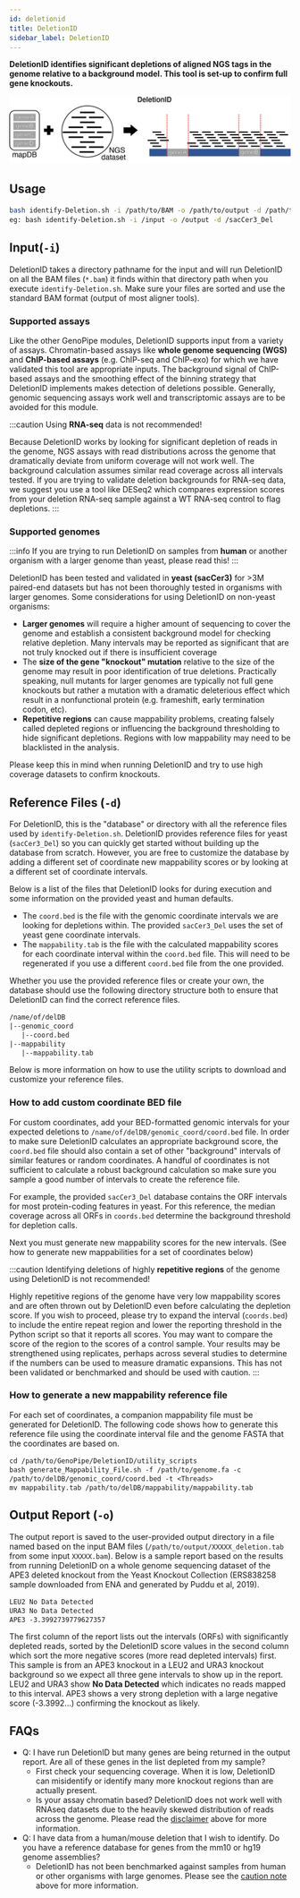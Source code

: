 ```yaml
---
id: deletionid
title: DeletionID
sidebar_label: DeletionID
---
```


<!-- [deletionid-icon]:../static/genopipe-img/deletionid-icon.png -->

__DeletionID identifies significant depletions of aligned NGS tags in the genome relative to a background model. This tool is set-up to confirm full gene knockouts.__

![Figure1B](/genopipe-img/figure1b.png)

## Usage
```bash
bash identify-Deletion.sh -i /path/to/BAM -o /path/to/output -d /path/to/genome/database
eg: bash identify-Deletion.sh -i /input -o /output -d /sacCer3_Del
```


## Input(`-i`)
DeletionID takes a directory pathname for the input and will run DeletionID on all the BAM files (`*.bam`) it finds within that directory path when you execute `identify-Deletion.sh`. Make sure your files are sorted and use the standard BAM format (output of most aligner tools).

### Supported assays
Like the other GenoPipe modules, DeletionID supports input from a variety of assays. Chromatin-based assays like **whole genome sequencing (WGS)** and **ChIP-based assays** (e.g. ChIP-seq and ChIP-exo) for which we have validated this tool are appropriate inputs. The background signal of ChIP-based assays  and the smoothing effect of the binning strategy that DeletionID implements makes detection of deletions possible. Generally, genomic sequencing assays work well and transcriptomic assays are to be avoided for this module.

:::caution
Using __RNA-seq__ data is not recommended!

Because DeletionID works by looking for significant depletion of reads in the genome, NGS assays with read distributions across the genome that dramatically deviate from uniform coverage will not work well. The background calculation assumes similar read coverage across all intervals tested. If you are trying to validate deletion backgrounds for RNA-seq data, we suggest you use a tool like DESeq2 which compares expression scores from your deletion RNA-seq sample against a WT RNA-seq control to flag depletions.
:::

### Supported genomes
:::info
If you are trying to run DeletionID on samples from __human__ or another organism with a larger genome than yeast, please read this!
:::

DeletionID has been tested and validated in **yeast (sacCer3)** for >3M paired-end datasets but has not been thoroughly tested in organisms with larger genomes. Some considerations for using DeletionID on non-yeast organisms:
- **Larger genomes** will require a higher amount of sequencing to cover the genome and establish a consistent background model for checking relative depletion. Many intervals may be reported as significant that are not truly knocked out if there is insufficient coverage
- The **size of the gene "knockout" mutation** relative to the size of the genome may result in poor identification of true deletions. Practically speaking, null mutants for larger genomes are typically not full gene knockouts but rather a mutation with a dramatic deleterious effect which result in a nonfunctional protein (e.g. frameshift, early termination codon, etc).
- **Repetitive regions** can cause mappability problems, creating falsely called depleted regions or influencing the background thresholding to hide significant depletions. Regions with low mappability may need to be blacklisted in the analysis.

Please keep this in mind when running DeletionID and try to use high coverage datasets to confirm knockouts.


## Reference Files (`-d`)

For DeletionID, this is the "database" or directory with all the reference files used by `identify-Deletion.sh`. DeletionID provides reference files for yeast (`sacCer3_Del`) so you can quickly get started without building up the database from scratch. However, you are free to customize the database by adding a different set of coordinate new mappability scores or by looking at a different set of coordinate intervals.

Below is a list of the files that DeletionID looks for during execution and some information on the provided yeast and human defaults.

* The `coord.bed` is the file with the genomic coordinate intervals we are looking for depletions within. The provided `sacCer3_Del` uses the set of yeast gene coordinate intervals.
* The `mappability.tab` is the file with the calculated mappability scores for each coordinate interval within the `coord.bed` file. This will need to be regenerated if you use a different `coord.bed` file from the one provided.

Whether you use the provided reference files or create your own, the database should use the following directory structure both to ensure that DeletionID can find the correct reference files.

```
/name/of/delDB
|--genomic_coord
   |--coord.bed
|--mappability
   |--mappability.tab
```

Below is more information on how to use the utility scripts to download and customize your reference files.

### How to add custom coordinate BED file

For custom coordinates, add your BED-formatted genomic intervals for your expected deletions to `/name/of/delDB/genomic_coord/coord.bed` file. In order to make sure DeletionID calculates an appropriate background score, the `coord.bed` file should also contain a set of other "background" intervals of similar features or random coordinates. A handful of coordinates is not sufficient to calculate a robust background calculation so make sure you sample a good number of intervals to create the reference file.

For example, the provided `sacCer3_Del` database contains the ORF intervals for most protein-coding features in yeast. For this reference, the median coverage across all ORFs in `coords.bed` determine the background threshold for depletion calls.

Next you must generate new mappability scores for the new intervals. (See how to generate new mappabilities for a set of coordinates below)

:::caution
Identifying deletions of highly __repetitive regions__ of the genome using DeletionID is not recommended!

Highly repetitive regions of the genome have very low mappability scores and are often thrown out by DeletionID even before calculating the depletion score. If you wish to proceed, please try to expand the interval (`coords.bed`) to include the entire repeat region and lower the reporting threshold in the Python script so that it reports all scores. You may want to compare the score of the region to the scores of a control sample. Your results may be strengthened using replicates, perhaps across several studies to determine if the numbers can be used to measure dramatic expansions. This has not been validated or benchmarked and should be used with caution.
:::


### How to generate a new mappability reference file

For each set of coordinates, a companion mappability file must be generated for DeletionID. The following code shows how to generate this reference file using the coordinate interval file and the genome FASTA that the coordinates are based on.

```
cd /path/to/GenoPipe/DeletionID/utility_scripts
bash generate_Mappability_File.sh -f /path/to/genome.fa -c /path/to/delDB/genomic_coord/coord.bed -t <Threads>
mv mappability.tab /path/to/delDB/mappability/mappability.tab
```


## Output Report (`-o`)

The output report is saved to the user-provided output directory in a file named based on the input BAM files (`/path/to/output/XXXXX_deletion.tab` from some input `XXXXX.bam`). Below is a sample report based on the results from running DeletionID on a whole genome sequencing dataset of the APE3 deleted knockout from the Yeast Knockout Collection (ERS838258 sample downloaded from ENA and generated by Puddu et al, 2019).

```
LEU2 No Data Detected
URA3 No Data Detected
APE3 -3.3992739779627357
```

The first column of the report lists out the intervals (ORFs) with significantly depleted reads, sorted by the DeletionID score values in the second column which sort the more negative scores (more read depleted intervals) first. This sample is from an APE3 knockout in a LEU2 and URA3 knockout background so we expect all three gene intervals to show up in the report. LEU2 and URA3 show **No Data Detected** which indicates no reads mapped to this interval. APE3 shows a very strong depletion with a large negative score (-3.3992...) confirming the knockout as likely.


## FAQs

* Q: I have run DeletionID but many genes are being returned in the output report. Are all of these genes in the list depleted from my sample?
  * First check your sequencing coverage. When it is low, DeletionID can misidentify or identify many more knockout regions than are actually present.
  * Is your assay chromatin based? DeletionID does not work well with RNAseq datasets due to the heavily skewed distribution of reads across the genome. Please read the [disclaimer][supported-assays] above for more information.
* Q: I have data from a human/mouse deletion that I wish to identify. Do you have a reference database for genes from the mm10 or hg19 genome assemblies?
  * DeletionID has not been benchmarked against samples from human or other organisms with large genomes. Please see the [caution note][supported-genomes] above for more information.

[supported-assays]:/docs/deletionid#supported-assays
[supported-genomes]:/docs/deletionid#supported-genomes
